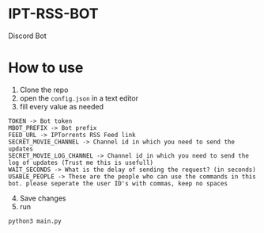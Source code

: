 # IPT-RSS-BOT

Discord Bot

# How to use

1. Clone the repo
2. open the `config.json` in a text editor
3. fill every value as needed

```
TOKEN -> Bot token
MBOT_PREFIX -> Bot prefix
FEED_URL -> IPTorrents RSS Feed link
SECRET_MOVIE_CHANNEL -> Channel id in which you need to send the updates
SECRET_MOVIE_LOG_CHANNEL -> Channel id in which you need to send the log of updates (Trust me this is usefull)
WAIT_SECONDS -> What is the delay of sending the request? (in seconds)
USABLE_PEOPLE -> These are the people who can use the commands in this bot. please seperate the user ID's with commas, keep no spaces
```

4. Save changes
5. run

```
python3 main.py
```
